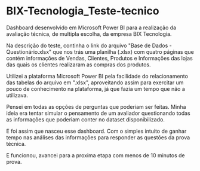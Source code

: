 # BIX-Tecnologia_Teste-tecnico

Dashboard desenvolvido em Microsoft Power BI para a realização da avaliação técnica, de multipla escolha, da empresa BIX Tecnologia. 

Na descrição do teste, continha o link do arquivo "Base de Dados - Questionário.xlsx" que nos trás uma planilha (.xlsx) com quatro páginas que contém informações de 
Vendas, Clientes, Produtos e Informações das lojas das quais os clientes realizaram as compras dos produtos.

Utilizei a plataforma Microsoft Power BI pela facilidade do relacionamento das tabelas do arquivo em ".xlsx", aproveitando assim para exercitar um pouco
de conhecimento na plataforma, já que fazia um tempo que não a utilizava. 

Pensei em todas as opções de perguntas que poderiam ser feitas. Minha ideia era tentar simular o pensamento de um avaliador questionando todas as informações que poderiam 
conter no dataset disponibilizado.

E foi assim que nasceu esse dashboard. Com o simples intuito de ganhar tempo nas análises das informações para responder as questões da prova técnica.

E funcionou, avancei para a proxima etapa com menos de 10 minutos de prova.
